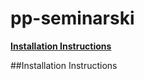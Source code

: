 # pp-seminarski

**[Installation Instructions](#installation-instructions)**<br>





















##Installation Instructions